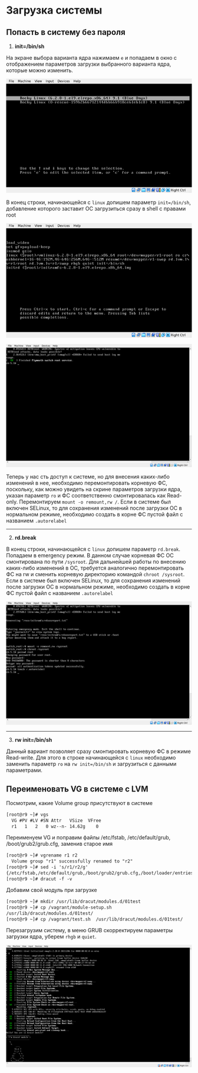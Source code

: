 # Загрузка системы
## Попасть в систему без пароля
1. **init=/bin/sh**

На экране выбора варианта ядра нажимаем `e` и попадаем в окно с отображением параметров загрузки выбранного варианта ядра, которые можно изменить.

![меню GRUB (img_1)](./images/img_1.png)

В конец строки, начинающейся с `linux` допишем параметр `init=/bin/sh`, добавление которого заставит ОС загрузиться сразу в shell с правами root

![параметры загрузки (img_2)](./images/img_2.png)

![консоль (img_3)](./images/img_3.png)

Теперь у нас сть доступ к системе, но для внесения каких-либо изменений в нее, необходимо перемонтировать корневую ФС, поскольку, как можно увидеть на скрине параметров загрузки ядра, указан параметр `ro` и ФС соответственно смонтировалась как Read-only. Перемонтируем ```mount -o remount,rw /```. Если в системе был включен SELinux, то для сохранения изменений после загрузки ОС в нормальном режиме, необходимо создать в корне ФС пустой файл с названием `.autorelabel`

---
2. **rd.break**

В конец строки, начинающейся с `linux` допишем параметр `rd.break`. Попадаем в emergency режим. В данном случае корневая ФС ОС смонтирована по пути `/sysroot`. Для дальнейшей работы по внесению каких-либо изменений в ОС, требуется аналогично перемонтировать ФС на rw и сменить корневую директорию командой `chroot /sysroot`. Если в системе был включен SELinux, то для сохранения изменений после загрузки ОС в нормальном режиме, необходимо создать в корне ФС пустой файл с названием `.autorelabel`

![консоль2 (img_4)](./images/img_4.png)

---
3. **rw init=/bin/sh**

Данный вариант позволяет сразу смонтировать корневую ФС в режиме Read-write. Для этого в строке начинающейся с `linux` необходимо заменить параметр `ro` на `rw init=/bin/sh` и загрузиться с данными параметрами.

## Переименовать VG в системе с LVM
Посмотрим, какие Volume group присутствуют в системе
```
[root@r9 ~]# vgs
  VG #PV #LV #SN Attr   VSize  VFree
  r1   1   2   0 wz--n- 14.62g    0
```
Переименуем VG и поправим файлы /etc/fstab, /etc/default/grub, /boot/grub2/grub.cfg, заменив старое имя
```
[root@r9 ~]# vgrename r1 r2
  Volume group "r1" successfully renamed to "r2"
[root@r9 ~]# sed -i 's/r1/r2/g' {/etc/fstab,/etc/default/grub,/boot/grub2/grub.cfg,/boot/loader/entries/*}
[root@r9 ~]# dracut -f -v
```
Добавим свой модуль при загрузке
```
[root@r9 ~]# mkdir /usr/lib/dracut/modules.d/01test
[root@r9 ~]# cp /vagrant/module-setup.sh  /usr/lib/dracut/modules.d/01test/
[root@r9 ~]# cp /vagrant/test.sh  /usr/lib/dracut/modules.d/01test/
```
Перезагрузим систему, в меню GRUB скорректируем параметры загрузки ядра, уберем `rhgb` и `quiet`.

![вывод от модуля dracut (img_5)](./images/img_5.png)